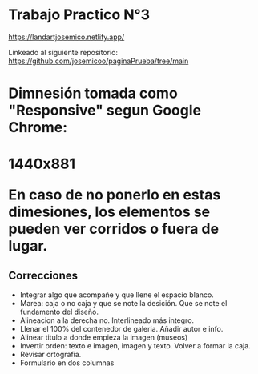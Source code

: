 # Trabajo Practico N°3

https://landartjosemico.netlify.app/ 

Linkeado al siguiente repositorio:
https://github.com/josemicoo/paginaPrueba/tree/main 

<h1> Dimnesión tomada como "Responsive" segun Google Chrome: <h1>

1440x881

En caso de no ponerlo en estas dimesiones, los elementos se pueden ver corridos o fuera de lugar. 

<h2>Correcciones</h2>

- Integrar algo que acompañe y que llene el espacio blanco.
- Marea: caja o no caja y que se note la desición. Que se note el fundamento del diseño.
- Alineacion a la derecha no. Interlineado más integro.
- Llenar el 100% del contenedor de galeria. Añadir autor e info.
- Alinear titulo a donde empieza la imagen (museos)
- Invertir orden: texto e imagen, imagen y texto. Volver a formar la caja.
- Revisar ortografia.
- Formulario en dos columnas
